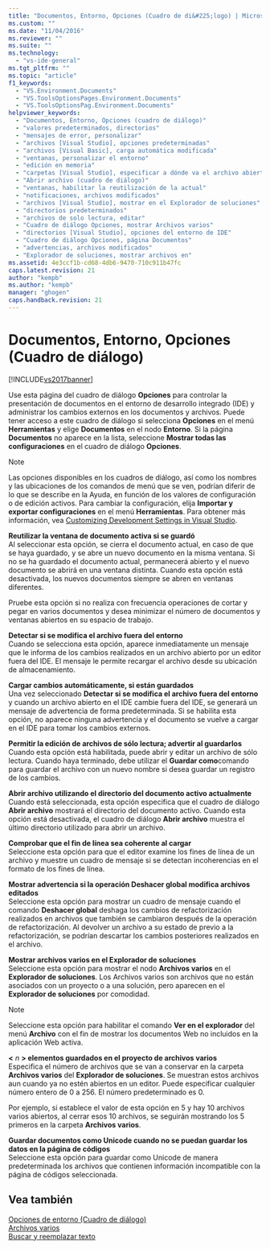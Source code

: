 ```yaml
---
title: "Documentos, Entorno, Opciones (Cuadro de di&#225;logo) | Microsoft Docs"
ms.custom: ""
ms.date: "11/04/2016"
ms.reviewer: ""
ms.suite: ""
ms.technology: 
  - "vs-ide-general"
ms.tgt_pltfrm: ""
ms.topic: "article"
f1_keywords: 
  - "VS.Environment.Documents"
  - "VS.ToolsOptionsPages.Environment.Documents"
  - "VS.ToolsOptionsPag.Environment.Documents"
helpviewer_keywords: 
  - "Documentos, Entorno, Opciones (cuadro de diálogo)"
  - "valores predeterminados, directorios"
  - "mensajes de error, personalizar"
  - "archivos [Visual Studio], opciones predeterminadas"
  - "archivos [Visual Basic], carga automática modificada"
  - "ventanas, personalizar el entorno"
  - "edición en memoria"
  - "carpetas [Visual Studio], especificar a dónde va el archivo abierto"
  - "Abrir archivo (cuadro de diálogo)"
  - "ventanas, habilitar la reutilización de la actual"
  - "notificaciones, archivos modificados"
  - "archivos [Visual Studio], mostrar en el Explorador de soluciones"
  - "directorios predeterminados"
  - "archivos de solo lectura, editar"
  - "Cuadro de diálogo Opciones, mostrar Archivos varios"
  - "directorios [Visual Studio], opciones del entorno de IDE"
  - "Cuadro de diálogo Opciones, página Documentos"
  - "advertencias, archivos modificados"
  - "Explorador de soluciones, mostrar archivos en"
ms.assetid: 4e3ccf1b-cd68-4db6-9470-710c911b47fc
caps.latest.revision: 21
author: "kempb"
ms.author: "kempb"
manager: "ghogen"
caps.handback.revision: 21
---
```

# Documentos, Entorno, Opciones (Cuadro de di&#225;logo)
[!INCLUDE[vs2017banner](../../code-quality/includes/vs2017banner.md)]

Use esta página del cuadro de diálogo **Opciones** para controlar la presentación de documentos en el entorno de desarrollo integrado \(IDE\) y administrar los cambios externos en los documentos y archivos.  Puede tener acceso a este cuadro de diálogo si selecciona **Opciones** en el menú **Herramientas** y elige **Documentos** en el nodo **Entorno**.  Si la página **Documentos** no aparece en la lista, seleccione **Mostrar todas las configuraciones** en el cuadro de diálogo **Opciones**.  
  
> [!NOTE]
>  Las opciones disponibles en los cuadros de diálogo, así como los nombres y las ubicaciones de los comandos de menú que se ven, podrían diferir de lo que se describe en la Ayuda, en función de los valores de configuración o de edición activos.  Para cambiar la configuración, elija **Importar y exportar configuraciones** en el menú **Herramientas**.  Para obtener más información, vea [Customizing Development Settings in Visual Studio](http://msdn.microsoft.com/es-es/22c4debb-4e31-47a8-8f19-16f328d7dcd3).  
  
 **Reutilizar la ventana de documento activa si se guardó**  
 Al seleccionar esta opción, se cierra el documento actual, en caso de que se haya guardado, y se abre un nuevo documento en la misma ventana.  Si no se ha guardado el documento actual, permanecerá abierto y el nuevo documento se abrirá en una ventana distinta.  Cuando esta opción está desactivada, los nuevos documentos siempre se abren en ventanas diferentes.  
  
 Pruebe esta opción si no realiza con frecuencia operaciones de cortar y pegar en varios documentos y desea minimizar el número de documentos y ventanas abiertos en su espacio de trabajo.  
  
 **Detectar si se modifica el archivo fuera del entorno**  
 Cuando se selecciona esta opción, aparece inmediatamente un mensaje que le informa de los cambios realizados en un archivo abierto por un editor fuera del IDE.  El mensaje le permite recargar el archivo desde su ubicación de almacenamiento.  
  
 **Cargar cambios automáticamente, si están guardados**  
 Una vez seleccionado **Detectar si se modifica el archivo fuera del entorno** y cuando un archivo abierto en el IDE cambie fuera del IDE, se generará un mensaje de advertencia de forma predeterminada.  Si se habilita esta opción, no aparece ninguna advertencia y el documento se vuelve a cargar en el IDE para tomar los cambios externos.  
  
 **Permitir la edición de archivos de sólo lectura; advertir al guardarlos**  
 Cuando esta opción está habilitada, puede abrir y editar un archivo de sólo lectura.  Cuando haya terminado, debe utilizar el  **Guardar como**comando para guardar el archivo con un nuevo nombre si desea guardar un registro de los cambios.  
  
 **Abrir archivo utilizando el directorio del documento activo actualmente**  
 Cuando está seleccionada, esta opción especifica que el cuadro de diálogo **Abrir archivo** mostrará el directorio del documento activo.  Cuando esta opción está desactivada, el cuadro de diálogo **Abrir archivo** muestra el último directorio utilizado para abrir un archivo.  
  
 **Comprobar que el fin de línea sea coherente al cargar**  
 Seleccione esta opción para que el editor examine los fines de línea de un archivo y muestre un cuadro de mensaje si se detectan incoherencias en el formato de los fines de línea.  
  
 **Mostrar advertencia si la operación Deshacer global modifica archivos editados**  
 Seleccione esta opción para mostrar un cuadro de mensaje cuando el comando **Deshacer global** deshaga los cambios de refactorización realizados en archivos que también se cambiaron después de la operación de refactorización.  Al devolver un archivo a su estado de previo a la refactorización, se podrían descartar los cambios posteriores realizados en el archivo.  
  
 **Mostrar archivos varios en el Explorador de soluciones**  
 Seleccione esta opción para mostrar el nodo **Archivos varios** en el **Explorador de soluciones**.  Los Archivos varios son archivos que no están asociados con un proyecto o a una solución, pero aparecen en el **Explorador de soluciones** por comodidad.  
  
> [!NOTE]
>  Seleccione esta opción para habilitar el comando **Ver en el explorador** del menú **Archivo** con el fin de mostrar los documentos Web no incluidos en la aplicación Web activa.  
  
 **\<** *n* **\> elementos guardados en el proyecto de archivos varios**  
 Especifica el número de archivos que se van a conservar en la carpeta **Archivos varios** del **Explorador de soluciones**.  Se muestran estos archivos aun cuando ya no estén abiertos en un editor.  Puede especificar cualquier número entero de 0 a 256.  El número predeterminado es 0.  
  
 Por ejemplo, si establece el valor de esta opción en 5 y hay 10 archivos varios abiertos, al cerrar esos 10 archivos, se seguirán mostrando los 5 primeros en la carpeta **Archivos varios**.  
  
 **Guardar documentos como Unicode cuando no se puedan guardar los datos en la página de códigos**  
 Seleccione esta opción para guardar como Unicode de manera predeterminada los archivos que contienen información incompatible con la página de códigos seleccionada.  
  
## Vea también  
 [Opciones de entorno \(Cuadro de diálogo\)](../../ide/reference/environment-options-dialog-box.md)   
 [Archivos varios](../../ide/reference/miscellaneous-files.md)   
 [Buscar y reemplazar texto](../../ide/finding-and-replacing-text.md)